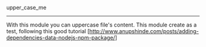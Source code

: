 upper_case_me

------------------
With this module you can uppercase file's content.
This module create as a test, following this good tutorial [http://www.anupshinde.com/posts/adding-dependencies-data-nodejs-npm-package/]
